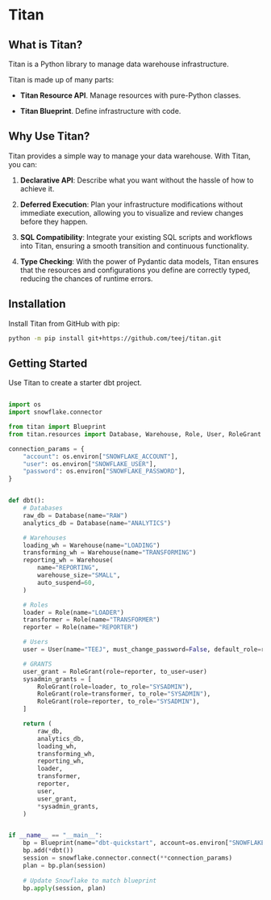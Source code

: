 # Titan


## What is Titan?

Titan is a Python library to manage data warehouse infrastructure.

Titan is made up of many parts:

- **Titan Resource API**. Manage resources with pure-Python classes.
  
- **Titan Blueprint**. Define infrastructure with code.


## Why Use Titan?

Titan provides a simple way to manage your data warehouse. With Titan, you can:

1. **Declarative API**: Describe what you want without the hassle of how to achieve it.

2. **Deferred Execution**: Plan your infrastructure modifications without immediate execution, allowing you to visualize and review changes before they happen.

3. **SQL Compatibility**: Integrate your existing SQL scripts and workflows into Titan, ensuring a smooth transition and continuous functionality.

4. **Type Checking**: With the power of Pydantic data models, Titan ensures that the resources and configurations you define are correctly typed, reducing the chances of runtime errors.

## Installation

Install Titan from GitHub with pip:

```bash
python -m pip install git+https://github.com/teej/titan.git
```

## Getting Started

Use Titan to create a starter dbt project.

```Python

import os
import snowflake.connector

from titan import Blueprint
from titan.resources import Database, Warehouse, Role, User, RoleGrant

connection_params = {
    "account": os.environ["SNOWFLAKE_ACCOUNT"],
    "user": os.environ["SNOWFLAKE_USER"],
    "password": os.environ["SNOWFLAKE_PASSWORD"],
}


def dbt():
    # Databases
    raw_db = Database(name="RAW")
    analytics_db = Database(name="ANALYTICS")

    # Warehouses
    loading_wh = Warehouse(name="LOADING")
    transforming_wh = Warehouse(name="TRANSFORMING")
    reporting_wh = Warehouse(
        name="REPORTING",
        warehouse_size="SMALL",
        auto_suspend=60,
    )

    # Roles
    loader = Role(name="LOADER")
    transformer = Role(name="TRANSFORMER")
    reporter = Role(name="REPORTER")

    # Users
    user = User(name="TEEJ", must_change_password=False, default_role=reporter.name)

    # GRANTS
    user_grant = RoleGrant(role=reporter, to_user=user)
    sysadmin_grants = [
        RoleGrant(role=loader, to_role="SYSADMIN"),
        RoleGrant(role=transformer, to_role="SYSADMIN"),
        RoleGrant(role=reporter, to_role="SYSADMIN"),
    ]

    return (
        raw_db,
        analytics_db,
        loading_wh,
        transforming_wh,
        reporting_wh,
        loader,
        transformer,
        reporter,
        user,
        user_grant,
        *sysadmin_grants,
    )


if __name__ == "__main__":
    bp = Blueprint(name="dbt-quickstart", account=os.environ["SNOWFLAKE_ACCOUNT"])
    bp.add(*dbt())
    session = snowflake.connector.connect(**connection_params)
    plan = bp.plan(session)
    
    # Update Snowflake to match blueprint
    bp.apply(session, plan)

```
